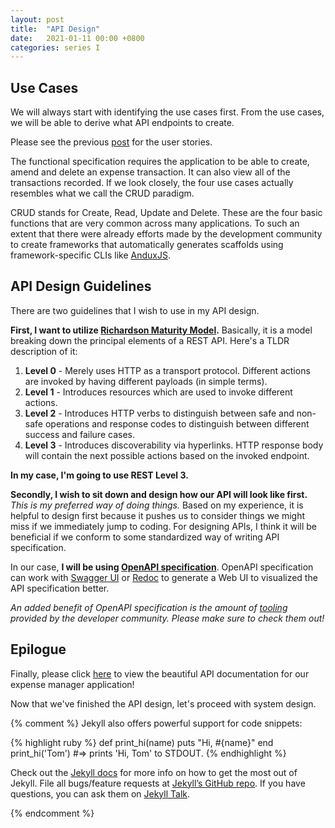 ```yaml
---
layout: post
title:  "API Design"
date:   2021-01-11 00:00 +0800
categories: series I
---
```

## Use Cases

We will always start with identifying the use cases first. From the use cases, we will be able to derive what API endpoints to create.

Please see the previous [post](/series/i/2020/10/12/i-i-getting-started-with-expense-manager.html#user-stories) for the user stories.

The functional specification requires the application to be able to create, amend and delete an expense transaction. It can also view all of the transactions recorded. If we look closely, the four use cases actually resembles what we call the CRUD paradigm. 

CRUD stands for Create, Read, Update and Delete. These are the four basic functions that are very common across many applications. To such an extent that there were already efforts made by the development community to create frameworks that automatically generates scaffolds using framework-specific CLIs like [AnduxJS](https://medium.com/@fccoelho7/creating-a-crud-application-in-less-than-2-minutes-with-ruby-on-rails-and-anduxjs-f42b60499ca7).

## API Design Guidelines

There are two guidelines that I wish to use in my API design. 

**First, I want to utilize [Richardson Maturity Model](https://martinfowler.com/articles/richardsonMaturityModel.html).** Basically, it is a model breaking down the principal elements of a REST API. Here's a TLDR description of it:

1. **Level 0** - Merely uses HTTP as a transport protocol. Different actions are invoked by having different payloads (in simple terms).
2. **Level 1** - Introduces resources which are used to invoke different actions.
3. **Level 2** - Introduces HTTP verbs to distinguish between safe and non-safe operations and response codes to distinguish between different success and failure cases. 
4. **Level 3** - Introduces discoverability via hyperlinks. HTTP response body will contain the next possible actions based on the invoked endpoint.

**In my case, I'm going to use REST Level 3.**

**Secondly, I wish to sit down and design how our API will look like first.** *This is my preferred way of doing things.* Based on my experience, it is helpful to design first because it pushes us to consider things we might miss if we immediately jump to coding. For designing APIs, I think it will be beneficial if we conform to some standardized way of writing API specification. 

In our case, **I will be using [OpenAPI specification](https://swagger.io/specification/)**. OpenAPI specification can work with [Swagger UI](https://swagger.io/tools/swagger-ui/) or [Redoc](https://redoc.ly) to generate a Web UI to visualized the API specification better. 

*An added benefit of OpenAPI specification is the amount of [tooling](https://openapi.tools) provided by the developer community. Please make sure to check them out!*

## Epilogue

Finally, please click [here](/static/i-openapi.html) to view the beautiful API documentation for our expense manager application!

Now that we've finished the API design, let's proceed with system design.

{% comment %}
Jekyll also offers powerful support for code snippets:

{% highlight ruby %}
def print_hi(name)
  puts "Hi, #{name}"
end
print_hi('Tom')
#=> prints 'Hi, Tom' to STDOUT.
{% endhighlight %}

Check out the [Jekyll docs][jekyll-docs] for more info on how to get the most out of Jekyll. File all bugs/feature requests at [Jekyll’s GitHub repo][jekyll-gh]. If you have questions, you can ask them on [Jekyll Talk][jekyll-talk].

[jekyll-docs]: https://jekyllrb.com/docs/home
[jekyll-gh]:   https://github.com/jekyll/jekyll
[jekyll-talk]: https://talk.jekyllrb.com/
{% endcomment %}
